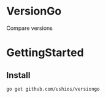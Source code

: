 VersionGo
=========
Compare versions

GettingStarted
===============

Install
--------

```
go get github.com/ushios/versiongo
```
